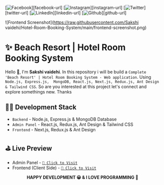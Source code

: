<!-- social media connecting shield -->

[![Facebook][facebook-shield]][facebook-url]
[![Instagram][instagram-shield]][instagram-url]
[![Twitter][twitter-shield]][twitter-url]
[![LinkedIn][linkedin-shield]][linkedin-url]
[![Github][github-shield]][github-url]

![Frontend Screenshot](https://raw.githubusercontent.com/Sakshi vaidehi/Hotel-Room-Booking-System/main/frontend-screenshot.png)

# ✨ Beach Resort | Hotel Room Booking System

Hello 👋, I'm <strong>Sakshi vaidehi</strong>. In this repository i will be build a `Complete 'Beach Resort' | Hotel Room Booking System - Web application`. Using `Node.js, Express.js,  MongoDB, React.js, Next.js, Redux.js, Ant Design & Tailwind CSS`. So are you interested at this project let's connect and explore somethings new. Thanks

<!-- contents of projects -->

## 🧑‍💻 Development Stack

- `Backend` - Node.js, Express.js & MongoDB Database
- `Admin Panel` - React.js, Redux.js, Ant Design & Tailwind CSS
- `Frontend` - Next.js, Redux.js & Ant Design

## ⛳️ Live Preview

- Admin Panel - [`🚀 Click to Visit`][admin-panel-link]
- Frontend (Client Side) - [`🚀 Click to Visit`][frontend-link]

<!-- my social media links -->




<!-- shield icon links -->

[facebook-shield]: https://img.shields.io/badge/-Facebook-black.svg?style=flat-square&logo=facebook&color=555&logoColor=white
[instagram-shield]: https://img.shields.io/badge/-Instagram-black.svg?style=flat-square&logo=instagram&color=555&logoColor=white
[twitter-shield]: https://img.shields.io/badge/-Twitter-black.svg?style=flat-square&logo=twitter&color=555&logoColor=white
[linkedin-shield]: https://img.shields.io/badge/-LinkedIn-black.svg?style=flat-square&logo=linkedin&colorB=555
[github-shield]: https://img.shields.io/badge/-Github-black.svg?style=flat-square&logo=github&color=555&logoColor=white

<!-- live preview links -->

[admin-panel-link]: https://admin-beach-resort.vercel.app
[frontend-link]: https://mukul-beach-resort.vercel.app

<p align="center">
  <strong> HAPPY DEVELOPMENT 😀 & I LOVE PROGRAMMING 💖 </strong>
</p>


